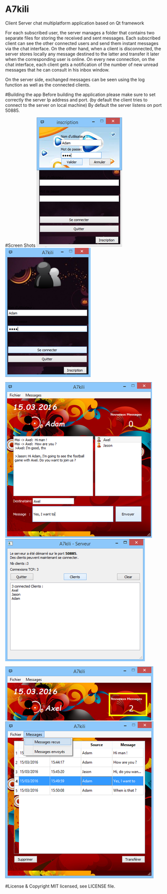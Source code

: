 # A7kili
Client Server chat multiplatform application based on Qt framework

For each subscribed user, the server manages a folder that contains two separate files for storing the received and sent messages.
Each subscribed client can see the other connected users and send them instant messages via the chat interface.
On the other hand, when a client is disconnected, the server stores locally any message destined to the latter and transfer it later when the corresponding user is online.
On every new connection, on the chat interface, each client gets a notification of the number of new unread messages that he can consult in his inbox window.

On the server side, exchanged messages can be seen using the log function as well as the connected clients. 


#Building the app
Before building the application please make sure to set correctly the server Ip address and port. (by default the client tries to connect to the server on local machine)
By default the server listens on port 50885.

#Screen Shots
![alt tag](https://raw.githubusercontent.com/samy-/A7kili/master/img/Subscription.png)
![alt tag](https://raw.githubusercontent.com/samy-/A7kili/master/img/ConnectionInterface.png)

![alt tag](https://raw.githubusercontent.com/samy-/A7kili/master/img/chat.png)
![alt tag](https://raw.githubusercontent.com/samy-/A7kili/master/img/Server_Connected_clients.png)

![alt tag](https://raw.githubusercontent.com/samy-/A7kili/master/img/NewMessages.png)
![alt tag](https://raw.githubusercontent.com/samy-/A7kili/master/img/receivedMessages.png)

#License & Copyright
MIT licensed, see LICENSE file.
